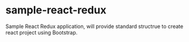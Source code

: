 # sample-react-redux
Sample React Redux application, will provide standard structrue to create react project using Bootstrap.
